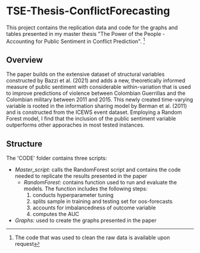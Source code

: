 # TSE-Thesis-ConflictForecasting

This project contains the replication data and code for the graphs and tables presented in my master thesis "The Power of the People - Accounting for Public Sentiment in Conflict Prediction". [^1]

## Overview 
The paper builds on the extensive dataset of structural variables constructed by Bazzi et al. (2021) and adds a new, theoretically informed measure of public sentiment with considerable within-variation that is used to improve predictions of violence between Colombian Guerrillas and the Colombian military between 2011 and 2015. 
This newly created time-varying variable is rooted in the information sharing model by Berman et al. (2011) and is constructed from the ICEWS event dataset. Employing a Random Forest model, I find that the inclusion of the public sentiment variable outperforms other apporaches in most tested instances. 

## Structure
The 'CODE' folder contains three scripts:
* _Master_script:_ calls the RandomForest script and contains the code needed to replicate the results presented in the paper
   + _RandomForest:_ contains function used to run and evaluate the models. The function includes the following steps:
       1. conducts hyperparameter tuning
       2. splits sample in training and testing set for oos-forecasts
       3. accounts for imbalancedness of outcome variable
       4. computes the AUC
* _Graphs:_ used to create the graphs presented in the paper


[^1]: The code that was used to clean the raw data is available upon request
